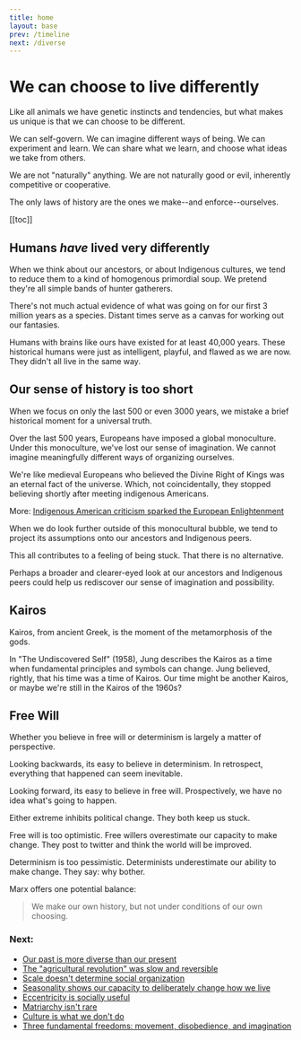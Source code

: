 ```yaml
---
title: home
layout: base
prev: /timeline
next: /diverse
---
```


# We can choose to live differently

Like all animals we have genetic instincts and tendencies, but what makes us unique is that we can choose to be different.

We can self-govern.
We can imagine different ways of being.
We can experiment and learn.
We can share what we learn, and choose what ideas we take from others.

We are not "naturally" anything.
We are not naturally good or evil, inherently competitive or cooperative.

The only laws of history are the ones we make--and enforce--ourselves.

[[toc]]

## Humans *have* lived very differently

When we think about our ancestors, or about Indigenous cultures, we tend to reduce them to a kind of homogenous primordial soup.
We pretend they're all simple bands of hunter gatherers.

There's not much actual evidence of what was going on for our first 3 million years as a species.
Distant times serve as a canvas for working out our fantasies.

Humans with brains like ours have existed for at least 40,000 years.
These historical humans were just as intelligent, playful, and flawed as we are now.
They didn't all live in the same way.

## Our sense of history is too short

When we focus on only the last 500 or even 3000 years, we mistake a brief historical moment for a universal truth.

Over the last 500 years, Europeans have imposed a global monoculture.
Under this monoculture, we've lost our sense of imagination.
We cannot imagine meaningfully different ways of organizing ourselves.

We're like medieval Europeans who believed the Divine Right of Kings was an eternal fact of the universe.
Which, not coincidentally, they stopped believing shortly after meeting indigenous Americans.

More: [Indigenous American criticism sparked the European Enlightenment](/enlightenment)

When we do look further outside of this monocultural bubble, we tend to project its assumptions onto our ancestors and Indigenous peers.

This all contributes to a feeling of being stuck.
That there is no alternative.

Perhaps a broader and clearer-eyed look at our ancestors and Indigenous peers could help us rediscover our sense of imagination and possibility.

## Kairos

Kairos, from ancient Greek, is the moment of the metamorphosis of the gods.

In "The Undiscovered Self" (1958), Jung describes the Kairos as a time when fundamental principles and symbols can change.
Jung believed, rightly, that his time was a time of Kairos.
Our time might be another Kairos, or maybe we're still in the Kairos of the 1960s?

## Free Will

Whether you believe in free will or determinism is largely a matter of perspective.

Looking backwards, its easy to believe in determinism.
In retrospect, everything that happened can seem inevitable.

Looking forward, its easy to believe in free will.
Prospectively, we have no idea what's going to happen.

Either extreme inhibits political change.
They both keep us stuck.

Free will is too optimistic.
Free willers overestimate our capacity to make change.
They post to twitter and think the world will be improved.

Determinism is too pessimistic.
Determinists underestimate our ability to make change.
They say: why bother.

Marx offers one potential balance:

> We make our own history, but not under conditions of our own choosing.

### Next:

- [Our past is more diverse than our present](/diverse)
- [The "agricultural revolution" was slow and reversible](/agricultural-revolution)
- [Scale doesn't determine social organization](/scale)
- [Seasonality shows our capacity to deliberately change how we live](/seasonality)
- [Eccentricity is socially useful](/eccentricity)
- [Matriarchy isn't rare](/matriarchy)
- [Culture is what we don't do](/schismogensis)
- [Three fundamental freedoms: movement, disobedience, and imagination](/freedom)
